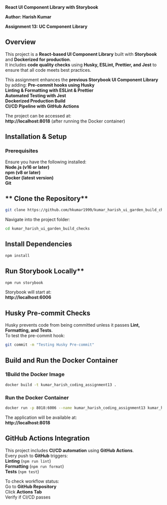 **React UI Component Library with Storybook**

**Author: Harish Kumar**  

**Assignment 13: UC Component Library**  

## **Overview**
This project is a **React-based UI Component Library** built with **Storybook** and **Dockerized for production**.  
It includes **code quality checks** using **Husky, ESLint, Prettier, and Jest** to ensure that all code meets best practices.  

This assignment enhances the **previous Storybook UI Component Library** by adding:
**Pre-commit hooks using Husky**  
 **Linting & Formatting with ESLint & Prettier**  
 **Automated Testing with Jest**  
 **Dockerized Production Build**  
 **CI/CD Pipeline with GitHub Actions**  

The project can be accessed at:  
 **http://localhost:8018** (after running the Docker container)  

## **Installation & Setup**
### **Prerequisites**
Ensure you have the following installed:  
**Node.js (v16 or later)**  
**npm (v8 or later)**  
**Docker (latest version)**  
**Git**  

## ** Clone the Repository**
```sh
git clone https://github.com/hkumar1999/kumar_harish_ui_garden_build_checks.git
```
Navigate into the project folder:
```sh
cd kumar_harish_ui_garden_build_checks
```

## **Install Dependencies**
```sh
npm install
```
## Run Storybook Locally**
```sh
npm run storybook
```
Storybook will start at:  
**http://localhost:6006**  

## **Husky Pre-commit Checks**
Husky prevents code from being committed unless it passes **Lint, Formatting, and Tests**.  
To test the pre-commit hook:  
```sh
git commit -m "Testing Husky Pre-commit"
```

## **Build and Run the Docker Container**
### **1️Build the Docker Image**
```sh
docker build -t kumar_harish_coding_assignment13 .
```

### **Run the Docker Container**
```sh
docker run -p 8018:6006 --name kumar_harish_coding_assignment13 kumar_harish_coding_assignment13
```

The application will be available at:  
**http://localhost:8018**  

## **GitHub Actions Integration**
This project includes **CI/CD automation** using **GitHub Actions**.  
Every push to **GitHub** triggers:  
**Linting** (`npm run lint`)  
 **Formatting** (`npm run format`)  
 **Tests** (`npm test`)  

To check workflow status:  
 Go to **GitHub Repository**  
 Click **Actions Tab**  
 Verify if CI/CD passes   


